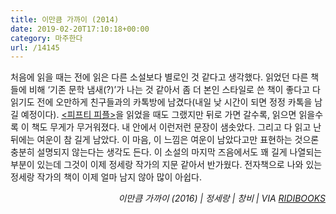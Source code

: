 ```yaml
---
title: 이만큼 가까이 (2014)
date: 2019-02-20T17:10:18+00:00
category: 마주한다
url: /14145
---
```


처음에 읽을 때는 전에 읽은 다른 소설보다 별로인 것 같다고 생각했다. 읽었던 다른 책들에 비해 &#8216;기존 문학 냄새(?)&#8217;가 나는 것 같아서 좀 더 본인 스타일로 쓴 책이 좋다고 다 읽기도 전에 오만하게 친구들과의 카톡방에 남겼다(내일 낮 시간이 되면 정정 카톡을 남길 예정이다). [<피프티 피플>][1]을 읽었을 때도 그랬지만 뒤로 가면 갈수록, 읽으면 읽을수록 이 책도 무게가 무거워졌다. 내 안에서 이런저런 문장이 샘솟았다. 그리고 다 읽고 난 뒤에는 여운이 참 길게 남았다. 이 마음, 이 느낌은 여운이 남았다고만 표현하는 것으론 충분히 설명되지 않는다는 생각도 든다. 이 소설의 마지막 즈음에서도 꽤 길게 나열되는 부분이 있는데 그것이 이제 정세랑 작가의 지문 같아서 반가웠다. 전자책으로 나와 있는 정세랑 작가의 책이 이제 얼마 남지 않아 많이 아쉽다.





<p style="text-align:right">
  <em>이만큼 가까이 (2016) | 정세랑 | 창비 | VIA <a rel="noreferrer noopener" href="http://ridibooks.com/" target="_blank">RIDIBOOKS</a></em>
</p>

 [1]: https://dowha.kim/14097